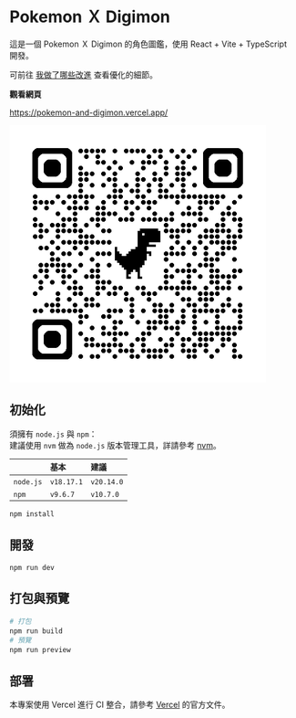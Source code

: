 # Pokemon Ｘ Digimon

這是一個 Pokemon Ｘ Digimon 的角色圖鑑，使用 React + Vite + TypeScript 開發。

可前往 [我做了哪些改進](./docs/what-i-improved.md) 查看優化的細節。

**觀看網頁**

https://pokemon-and-digimon.vercel.app/

![qrcode](./docs/images/qrcode.png)

## 初始化

須擁有 `node.js` 與 `npm`：  
建議使用 `nvm` 做為 `node.js` 版本管理工具，詳請參考 [nvm](https://github.com/nvm-sh/nvm)。

|           | 基本       | 建議        |
| :-------- | :-------- | :--------- |
| `node.js` | `v18.17.1` | `v20.14.0` |
| `npm`     | `v9.6.7` | `v10.7.0`  |

```bash
npm install
```

## 開發

```bash
npm run dev
```

## 打包與預覽

```bash
# 打包
npm run build
# 預覽
npm run preview
```

## 部署

本專案使用 Vercel 進行 CI 整合，請參考 [Vercel](https://vercel.com/docs) 的官方文件。